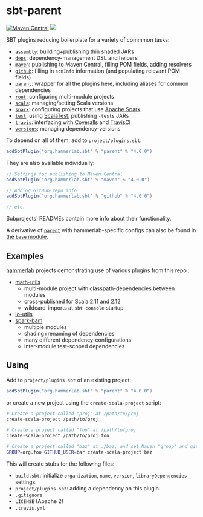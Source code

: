 # sbt-parent

[![Maven Central](https://img.shields.io/badge/maven%20central-4.0.0-green.svg)](http://search.maven.org/#search%7Cga%7C1%7Cg%3A%22org.hammerlab.sbt%22%20a%3A%22parent%22)
[![](https://travis-ci.org/hammerlab/sbt-parent.svg?branch=master)](https://travis-ci.org/hammerlab/sbt-parent)

SBT plugins reducing boilerplate for a variety of commmon tasks:
- [`assembly`](assembly): building+publishing thin shaded JARs
- [`deps`](deps): dependency-management DSL and helpers
- [`maven`](maven): publishing to Maven Central, filling POM fields, adding resolvers
- [`github`](github): filling in `scmInfo` information (and populating relevant POM fields)
- [`parent`](parent): wrapper for all the plugins here, including aliases for common dependencies
- [`root`](root): configuring multi-module projects
- [`scala`](scala): managing/setting Scala versions
- [`spark`](spark): configuring projects that use [Apache Spark](http://spark.apache.org/)
- [`test`](test): using [ScalaTest](http://www.scalatest.org/), publishing `-tests` JARs
- [`travis`](travis): interfacing with [Coveralls](https://coveralls.io/) and [TravisCI](https://travis-ci.org/)
- [`versions`](versions): managing dependency-versions

To depend on all of them, add to `project/plugins.sbt`:

```scala
addSbtPlugin("org.hammerlab.sbt" % "parent" % "4.0.0")
```

They are also available individually:

```scala
// Settings for publishing to Maven Central 
addSbtPlugin("org.hammerlab.sbt" % "maven" % "4.0.0")

// Adding GitHub-repo info
addSbtPlugin("org.hammerlab.sbt" % "github" % "4.0.0")

// etc.
```

Subprojects' READMEs contain more info about their functionality.

A derivative of [`parent`](parent) with hammerlab-specific configs can also be found in [the `base` module](base).

## Examples

[hammerlab](https://github.com/hammerlab) projects demonstrating use of various plugins from this repo :

- [math-utils](https://github.com/hammerlab/math-utils/blob/master/build.sbt)
  - multi-module project with classpath-dependencies between modules
  - cross-published for Scala 2.11 and 2.12
  - wildcard-imports at `sbt console` startup
- [io-utils](https://github.com/hammerlab/io-utils/blob/master/build.sbt)
- [spark-bam](https://github.com/hammerlab/spark-bam/blob/master/build.sbt)
  - multiple modules
  - shading+renaming of dependencies
  - many different dependency-configurations
  - inter-module test-scoped dependencies

## Using

Add to `project/plugins.sbt` of an existing project:

```scala
addSbtPlugin("org.hammerlab.sbt" % "parent" % "4.0.0")
```

or create a new project using the `create-scala-project` script:

```bash
# Create a project called "proj" at /path/to/proj
create-scala-project /path/to/proj

# Create a project called "foo" at /path/to/proj
create-scala-project /path/to/proj foo

# Create a project called "baz" at ./baz, and set Maven "group" and github-user to "org.foo" and "bar", resp.
GROUP=org.foo GITHUB_USER=bar create-scala-project baz
```

This will create stubs for the following files:

- `build.sbt`: initialize `organization`, `name`, `version`, `libraryDependencies` settings.
- `project/plugins.sbt`: adding a dependency on this plugin.
- `.gitignore`
- `LICENSE` (Apache 2)
- `.travis.yml`
